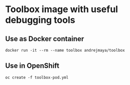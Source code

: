 # Toolbox image with useful debugging tools

## Use as Docker container
`docker run -it --rm --name toolbox andrejmaya/toolbox`

## Use in OpenShift
`oc create -f toolbox-pod.yml`
